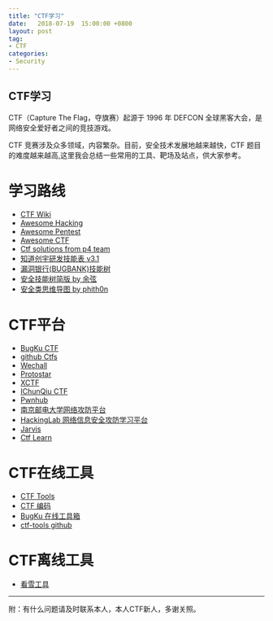 ```yaml
---
title: "CTF学习"
date:   2018-07-19  15:00:00 +0800
layout: post
tag: 
- CTF
categories:
- Security
---
```


CTF学习
------
CTF（Capture The Flag，夺旗赛）起源于 1996 年 DEFCON 全球黑客大会，是网络安全爱好者之间的竞技游戏。

CTF 竞赛涉及众多领域，内容繁杂。目前，安全技术发展地越来越快，CTF 题目的难度越来越高,这里我会总结一些常用的工具、靶场及站点，供大家参考。

# 学习路线

- [CTF Wiki](https://ctf-wiki.github.io/ctf-wiki/)
- [Awesome Hacking](https://github.com/Hack-with-Github/Awesome-Hacking)
- [Awesome Pentest](https://github.com/enaqx/awesome-pentest)
- [Awesome CTF](https://github.com/apsdehal/awesome-ctf)
- [Ctf solutions from p4 team](https://github.com/p4-team/ctf)
- [知道创宇研发技能表 v3.1](http://blog.knownsec.com/Knownsec_RD_Checklist/index.html)
- [漏洞银行(BUGBANK)技能树](https://skills.bugbank.cn/)
- [安全技能树简版 by 余弦](https://evilcos.me/security_skill_tree_basic/index.html)
- [安全类思维导图 by phith0n](https://github.com/phith0n/Mind-Map)

# CTF平台

- [BugKu CTF](http://ctf.bugku.com/)
- [github Ctfs](https://github.com/ctfs)
- [Wechall](http://www.wechall.net/)
- [Protostar](https://exploit-exercises.com/protostar/)
- [XCTF](https://exploit-exercises.com/protostar/)
- [IChunQiu CTF](https://www.ichunqiu.com/competition)
- [Pwnhub](https://pwnhub.cn/index)
- [南京邮电大学网络攻防平台](http://ctf.nuptsast.com/)
- [HackingLab 网络信息安全攻防学习平台](http://hackinglab.cn/)
- [Jarvis](https://www.jarvisoj.com/)
- [Ctf Learn](https://ctflearn.com/)

# CTF在线工具

- [CTF Tools](https://www.ctftools.com/down/)
- [CTF 编码](http://ctf.ssleye.com/)
- [BugKu 在线工具箱](http://tool.bugku.com/)
- [ctf-tools github](https://github.com/zardus/ctf-tools)

# CTF离线工具

- [看雪工具](https://tools.pediy.com/)

------
附：有什么问题请及时联系本人，本人CTF新人，多谢关照。

